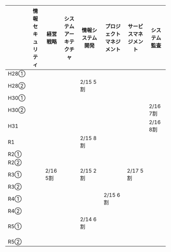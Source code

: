 

|       | 情報セキュリティ | 経営戦略 | システムアーキテクチャ | 情報システム開発 | プロジェクトマネジメント | サービスマネジメント | システム監査 |
|-------|--------------|--------|----------------------|--------------|------------------|------------------|----------|
| H28①  |              |        |                 |              |                  |                  |          |
| H28②  |              |        |                 |2/15 5割       |                  |                  |          |
| H30①  |              |        |                 |              |                  |                  |          |
| H30②  |              |        |                 |              |                  |                  | 2/16 7割         |
| H31   |              |        |                 |              |                  |                  | 2/16 8割         |
| R1    |              |        |                 | 2/15 8割      |                  |                  |          |
| R2①   |              |        |                 |              |                  |                  |          |
| R2②   |              |        |                 |              |                  |                  |          |
| R3①   |              | 2/16 5割|                 | 2/15 2割     |                  |2/17  5割          |          |
| R3②   |              |        |                 |              |                  |                  |          |
| R4①   |              |        |                 |              | 2/15 6割             |                  |          |
| R4②   |              |        |                 |              |                  |                  |          |
| R5①   |              |        |                 | 2/14 6割 　　　|                  |                  |          |
| R5②   |              |        |                 |              |                  |                  |          |





